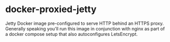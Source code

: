 # docker-proxied-jetty
Jetty Docker image pre-configured to serve HTTP behind an HTTPS proxy. Generally speaking you'll run this image in conjunction with nginx as part of a docker compose setup that also autoconfigures LetsEncrypt.

